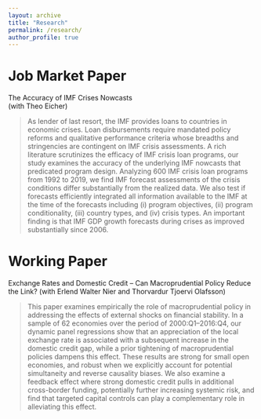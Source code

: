 ```yaml
---
layout: archive
title: "Research"
permalink: /research/
author_profile: true
---
```



Job Market Paper
===
The Accuracy of IMF Crises Nowcasts  
(with Theo Eicher)
> As lender of last resort, the IMF provides loans to countries in economic crises. Loan disbursements require mandated policy reforms and qualitative performance criteria whose breadths and stringencies are contingent on IMF crisis assessments. A rich literature scrutinizes the efficacy of IMF crisis loan programs, our study examines the accuracy of the underlying IMF nowcasts that predicated program design. Analyzing 600 IMF crisis loan programs from 1992 to 2019, we find IMF forecast assessments of the crisis conditions differ substantially from the realized data. We also test if forecasts efficiently integrated all information available to the IMF at the time of the forecasts including (i) program objectives, (ii) program conditionality, (iii) country types, and (iv) crisis types. An important finding is that IMF GDP growth forecasts during crises as improved substantially since 2006. 

Working Paper
===
Exchange Rates and Domestic Credit – Can Macroprudential Policy Reduce the Link?
(with Erlend Walter Nier and Thorvardur Tjoervi Olafsson)
> This paper examines empirically the role of macroprudential policy in addressing the effects of external shocks on financial stability. In a sample of 62 economies over the period of 2000:Q1–2016:Q4, our dynamic panel regressions show that an appreciation of the local exchange rate is associated with a subsequent increase in the domestic credit gap, while a prior tightening of macroprudential policies dampens this effect. These results are strong for small open economies, and robust when we explicitly account for potential simultaneity and reverse causality biases. We also examine a feedback effect where strong domestic credit pulls in additional cross-border funding, potentially further increasing systemic risk, and find that targeted capital controls can play a complementary role in alleviating this effect.

